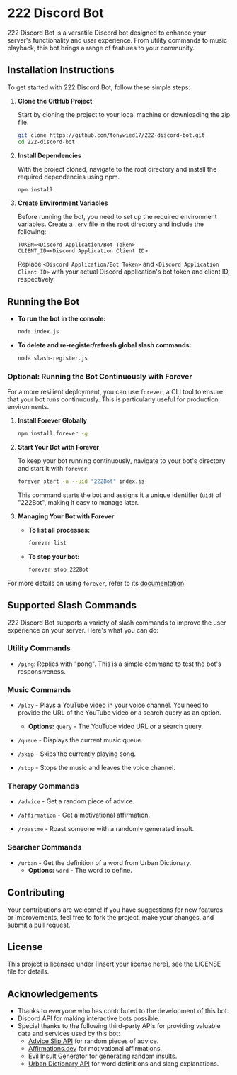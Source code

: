 # 222 Discord Bot

222 Discord Bot is a versatile Discord bot designed to enhance your server's functionality and user experience. From utility commands to music playback, this bot brings a range of features to your community.

## Installation Instructions

To get started with 222 Discord Bot, follow these simple steps:

1. **Clone the GitHub Project**

    Start by cloning the project to your local machine or downloading the zip file.

    ```bash
    git clone https://github.com/tonywied17/222-discord-bot.git
    cd 222-discord-bot
    ```

2. **Install Dependencies**

    With the project cloned, navigate to the root directory and install the required dependencies using npm.

    ```bash
    npm install
    ```

3. **Create Environment Variables**

    Before running the bot, you need to set up the required environment variables. Create a `.env` file in the root directory and include the following:

    ```plaintext
    TOKEN=<Discord Application/Bot Token>
    CLIENT_ID=<Discord Application Client ID>
    ```

    Replace `<Discord Application/Bot Token>` and `<Discord Application Client ID>` with your actual Discord application's bot token and client ID, respectively.

## Running the Bot

- **To run the bot in the console:**

    ```bash
    node index.js
    ```

- **To delete and re-register/refresh global slash commands:**

    ```bash
    node slash-register.js
    ```

### Optional: Running the Bot Continuously with Forever

For a more resilient deployment, you can use `forever`, a CLI tool to ensure that your bot runs continuously. This is particularly useful for production environments.

1. **Install Forever Globally**

    ```bash
    npm install forever -g
    ```

2. **Start Your Bot with Forever**

    To keep your bot running continuously, navigate to your bot's directory and start it with `forever`:

    ```bash
    forever start -a --uid "222Bot" index.js
    ```

    This command starts the bot and assigns it a unique identifier (`uid`) of "222Bot", making it easy to manage later.

3. **Managing Your Bot with Forever**

    - **To list all processes:**

        ```bash
        forever list
        ```

    - **To stop your bot:**

        ```bash
        forever stop 222Bot
        ```

For more details on using `forever`, refer to its [documentation](https://github.com/foreversd/forever).

## Supported Slash Commands

222 Discord Bot supports a variety of slash commands to improve the user experience on your server. Here's what you can do:

### Utility Commands

- `/ping`: Replies with "pong". This is a simple command to test the bot's responsiveness.

### Music Commands

- `/play` - Plays a YouTube video in your voice channel. You need to provide the URL of the YouTube video or a search query as an option.
  - **Options:** `query` - The YouTube video URL or a search query.

- `/queue` - Displays the current music queue.

- `/skip` - Skips the currently playing song.

- `/stop` - Stops the music and leaves the voice channel.

### Therapy Commands

- `/advice` - Get a random piece of advice.

- `/affirmation` - Get a motivational affirmation.

- `/roastme` - Roast someone with a randomly generated insult.

### Searcher Commands

- `/urban` - Get the definition of a word from Urban Dictionary.
  - **Options:** `word` - The word to define.

## Contributing

Your contributions are welcome! If you have suggestions for new features or improvements, feel free to fork the project, make your changes, and submit a pull request.

## License

This project is licensed under [insert your license here], see the LICENSE file for details.

## Acknowledgements

- Thanks to everyone who has contributed to the development of this bot.
- Discord API for making interactive bots possible.
- Special thanks to the following third-party APIs for providing valuable data and services used by this bot:
  - [Advice Slip API](https://api.adviceslip.com/advice) for random pieces of advice.
  - [Affirmations.dev](https://www.affirmations.dev/) for motivational affirmations.
  - [Evil Insult Generator](https://evilinsult.com/generate_insult.php?lang=en&type=json) for generating random insults.
  - [Urban Dictionary API](https://api.urbandictionary.com/) for word definitions and slang explanations.
